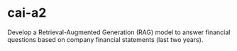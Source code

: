 # cai-a2
Develop a Retrieval-Augmented Generation (RAG) model to answer financial questions based on company financial statements (last two years).
